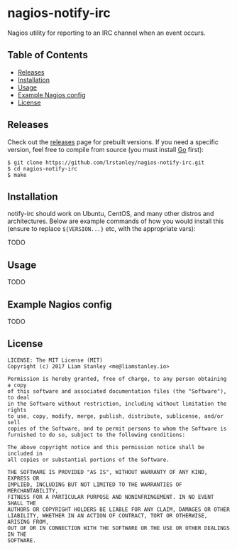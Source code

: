 # nagios-notify-irc

Nagios utility for reporting to an IRC channel when an event occurs.

## Table of Contents
- [Releases](#releases)
- [Installation](#installation)
- [Usage](#usage)
- [Example Nagios config](#example-nagios-config)
- [License](#license)

## Releases

Check out the [releases](https://github.com/lrstanley/nagios-notify-irc/releases)
page for prebuilt versions. If you need a specific version, feel free to compile
from source (you must install [Go](https://golang.org/doc/install) first):

```
$ git clone https://github.com/lrstanley/nagios-notify-irc.git
$ cd nagios-notify-irc
$ make
```

## Installation

notify-irc should work on Ubuntu, CentOS, and many other distros and
architectures. Below are example commands of how you would install this
(ensure to replace `${VERSION...}` etc, with the appropriate vars):

TODO

## Usage

TODO

## Example Nagios config

TODO

## License

```
LICENSE: The MIT License (MIT)
Copyright (c) 2017 Liam Stanley <me@liamstanley.io>

Permission is hereby granted, free of charge, to any person obtaining a copy
of this software and associated documentation files (the "Software"), to deal
in the Software without restriction, including without limitation the rights
to use, copy, modify, merge, publish, distribute, sublicense, and/or sell
copies of the Software, and to permit persons to whom the Software is
furnished to do so, subject to the following conditions:

The above copyright notice and this permission notice shall be included in
all copies or substantial portions of the Software.

THE SOFTWARE IS PROVIDED "AS IS", WITHOUT WARRANTY OF ANY KIND, EXPRESS OR
IMPLIED, INCLUDING BUT NOT LIMITED TO THE WARRANTIES OF MERCHANTABILITY,
FITNESS FOR A PARTICULAR PURPOSE AND NONINFRINGEMENT. IN NO EVENT SHALL THE
AUTHORS OR COPYRIGHT HOLDERS BE LIABLE FOR ANY CLAIM, DAMAGES OR OTHER
LIABILITY, WHETHER IN AN ACTION OF CONTRACT, TORT OR OTHERWISE, ARISING FROM,
OUT OF OR IN CONNECTION WITH THE SOFTWARE OR THE USE OR OTHER DEALINGS IN THE
SOFTWARE.
```

